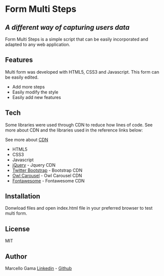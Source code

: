 # Form Multi Steps
## _A different way of capturing users data_

Form Multi Steps is a simple script that can be easily incorporated and adapted to any web application.

## Features

Multi form was developed with HTML5, CSS3 and Javascript. This form can be easily edited.

- Add more steps
- Easily modify the style
- Easily add new features

## Tech

Some libraries were used through CDN to reduce how lines of code. See more about CDN and the libraries used in the reference links below:

See more about [CDN]

- HTML5
- CSS3
- Javascript
- [jQuery] - Jquery CDN
- [Twitter Bootstrap] - Bootstrap CDN
- [Owl Carousel] - Owl Carousel CDN
- [Fontawesome] - Fontawesome CDN

## Installation

Donwload files and open index.html file in your preferred browser to test multi form.

## License

MIT

## Author

Marcello Gama
[Linkedin] - [Github]

   [Twitter Bootstrap]: <http://twitter.github.com/bootstrap/>
   [jQuery]: <http://jquery.com>
   [Owl Carousel]: <https://owlcarousel2.github.io/OwlCarousel2/docs/started-welcome.html>
   [CDN]: <https://developer.mozilla.org/en-US/docs/Glossary/CDN>
   [linkedin]: <https://linkedin.com/in/https://www.linkedin.com/in/marcello-gama-305017125/>
   [Github]: <https://google.com>
   [Fontawesome]: <https://fontawesome.com/>